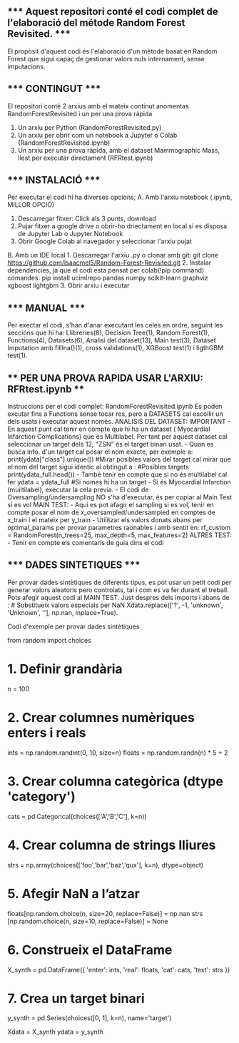 *** Aquest repositori conté el codi complet de l'elaboració del métode Random Forest Revisited. ***
---
El propòsit d'aquest codi és l'elaboració d'un mètode basat en Random Forest que sigui capaç de gestionar valors nuls internament, sense imputacions.

*** CONTINGUT *** 
---
El repositori conté 2 arxius amb el mateix continut anomentas RandomForestRevisited i un per una prova ràpida
1. Un arxiu per Python (RandomForestRevisited.py)
2. Un arxiu per obrir com un notebook a Jupyter o Colab (RandomForestRevisited.ipynb)
3. Un arxiu per una prova ràpida, amb el dataset Mammographic Mass, llest per executar directament (RFRtest.ipynb)

*** INSTALACIÓ ***
---
Per executar el codi hi ha diverses opcions;
A. Amb l'arxiu notebook (.ipynb, MILLOR OPCIÓ)
   1. Descarregar fitxer: Click als 3 punts, download
   2. Pujar fitxer a google drive o obrir-ho driectament en local si es disposa de Jupyter Lab o Jupyter Notebook
   3. Obrir Google Colab al navegador y seleccionar l'arxiu pujat

B. Amb un IDE local 
    1. Descarregar l'arxiu .py o clonar amb git: git clone https://github.com/Isaacmel5/Random-Forest-Revisited.git
    2. Instalar dependencies, ja que el codi esta pensat per colab(!pip command)
    comandes: pip install ucimlrepo pandas numpy scikit-learn graphviz xgboost lightgbm
    3. Obrir arxiu i executar

*** MANUAL ***
--
Per exectar el codi, s'han d'anar executant les celes en ordre, seguint les seccións que hi ha:
Llibreries(8), Decision Tree(1), Random Forest(1), Functions(4), Datasets(6), Analisi del dataset(13), Main test(3), Dataset Imputation amb filllna()(1), 
cross validations(1), XGBoost test(1) i ligthGBM test(1).

 ** PER UNA PROVA RAPIDA USAR L'ARXIU: RFRtest.ipynb **
---
Instruccions per el codi complet: RandomForestRevisited.ipynb
Es poden excutar fins a Functions sense tocar res, pero a DATASETS cal escollir un dels usats i executar aquest només.
ANALISIS DEL DATASET: IMPORTANT
    - En aquest punt cal tenir en compte que hi ha un dataset ( Myocardial Infarction Complications) que és Multilabel.
      Per tant per aquest dataset cal seleccionar un target dels 12, "ZSN" és el target binari usat.
    - Quan es busca info. d'un target cal posar el nom exacte, per exemple a: print(ydata["class"].unique()) #Mirar posibles valors del target
      cal mirar que el nom del target sigui identic al obtingut a : #Posibles targets print(ydata_full.head())
    - També tenir en compte que si no és multilabel cal fer ydata = ydata_full #Si nomes hi ha un target
    - Si és Myocardial Infarction (muiltilabel), executar la cela previa.
    - El codi de Oversampling/undersampling NO s'ha d'executar, és per copiar al Main Test si es vol
MAIN TEST: 
    - Aqui es pot afagir el sampling si es vol, tenir en compte posar el nom de x_oversampled/undersampled en comptes de x_train i el mateix per y_train
    - Utilitzar els valors donats abans per optimal_params per provar parametres raonables i amb sentit en: rf_custom = RandomForest(n_trees=25, max_depth=5, max_features=2)
ALTRES TEST:
    - Tenir en compte els comentaris de guia dins el codi

*** DADES SINTETIQUES ***
---
Per provar dades sintètiques de diferents tipus, es pot usar un petit codi per generar valors aleatoris pero controlats, tal i com es va fer durant el treball.
Pots afegir aquest codi al MAIN TEST. Just despres dels imports i abans de : # Substitueix valors especials per NaN
Xdata.replace(['?', -1, 'unknown', 'Unknown', ''], np.nan, inplace=True).

Codi d'exemple per provar dades sintètiques
    
from random import choices
# 1. Definir grandària
n = 100

# 2. Crear columnes numèriques enters i reals
ints   = np.random.randint(0, 10, size=n)
floats = np.random.randn(n) * 5 + 2

# 3. Crear columna categòrica (dtype 'category')
cats = pd.Categorical(choices(['A','B','C'], k=n))

# 4. Crear columna de strings lliures
strs = np.array(choices(['foo','bar','baz','qux'], k=n), dtype=object)

# 5. Afegir NaN a l’atzar
floats[np.random.choice(n, size=20, replace=False)] = np.nan
strs  [np.random.choice(n, size=10, replace=False)] = None

# 6. Construeix el DataFrame
X_synth = pd.DataFrame({
    'enter': ints,
    'real': floats,
    'cat': cats,
    'text': strs
})

# 7. Crea un target binari 
y_synth = pd.Series(choices([0, 1], k=n), name='target')

Xdata = X_synth
ydata = y_synth
